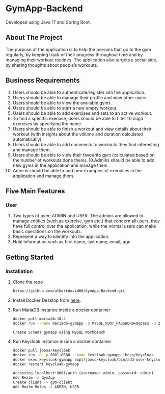 # GymApp-Backend
Developed using Java 17 and Spring Boot.

## About The Project
The purpose of the application is to help the persons that go to the gym regularly, by
keeping track of their progress throughout time and by managing their workout
routines. The application also targets a social side, by sharing thoughts about
people’s workouts.
## Business Requirements
1. Users should be able to authenticate/register into the application.
2. Users should be able to manage their profile and view other users.
3. Users should be able to view the available gyms.
4. Users should be able to start a new empty workout.
5. Users should be able to add exercises and sets to an active workout.
6. To find a specific exercise, users should be able to filter through exercises by
specifying the name.
7. Users should be able to finish a workout and view details about their workout
(with insights about the volume and duration calculated automatically).
8. Users should be able to add comments to workouts they find interesting and
manage them.
9. Users should be able to view their favourite gym (calculated based on the
number of workouts done there).
10.Admins should be able to add new gyms in the application and manage them.
11. Admins should be able to add new examples of exercises in the application
and manage them.

## Five Main Features
### User
1. Two types of user: ADMIN and USER. The admins are allowed to
manage entities (such as exercise, gym etc.) that concern all users,
they have full control over the application, while the normal users can
make basic operations on the workouts.
2. Represent a way to identify into the application.
3. Hold information such as first name, last name, email, age.

<!-- GETTING STARTED -->
## Getting Started

### Installation

1. Clone the repo
   ```sh
   https://github.com/albertdavid00/GymApp-Backend.git
   ```
2. Install Docker Desktop from [here](https://www.docker.com/products/docker-desktop).
  
3. Run MariaDB instance inside a docker container
   ```sh
   docker pull mariadb:10.4
   docker run --name mariadb-gymapp -e MYSQL_ROOT_PASSWORD=mypass -p 3310:3306 -d mariadb:10.4
   
   Create Schema gymapp using MySQL Workbench
   ```
4. Run Keycloak instance inside a docker container
   ```sh
   docker pull jboss/keycloak
   docker run -d -p 8081:8080 --name keycloak-gymapp jboss/keycloak
   docker exec keycloak-gymapp /opt/jboss/keycloak/bin/add-user-keycloak.sh -u admin -p admin
   docker restart keycloak-gymapp
   
   Accessing localhost:8081/auth (username: admin, password: admin)
   Add Realm -> GymApp
   Create client -> gym-client
   Add Realm Roles -> ADMIN, USER
   ```
